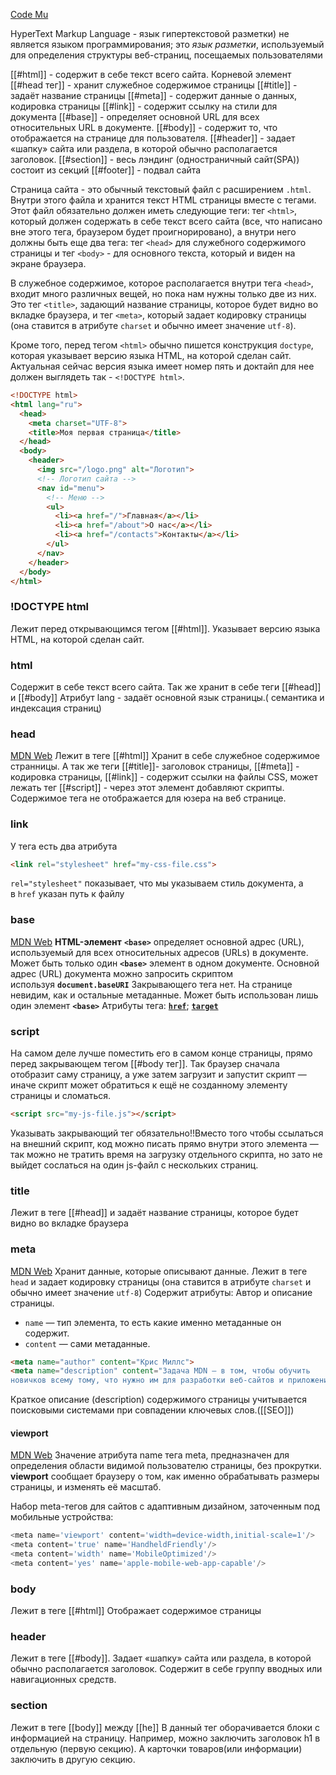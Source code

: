 [Code Mu](https://code.mu/ru/markup/book/prime/html/page-structure/)

HyperText Markup Language - язык гипертекстовой разметки) не является языком программирования; это _язык разметки_, используемый для определения структуры веб-страниц, посещаемых пользователями

[[#html]] - содержит в себе текст всего сайта. Корневой элемент
    [[#head тег]] - хранит служебное содержимое страницы
        [[#title]] - задаёт название страницы
        [[#meta]] - содержит данные о данных, кодировка страницы
        [[#link]] - содержит ссылку на стили для документа
        [[#base]] - определяет основной URL для всех относительных URL в документе.
    [[#body]] - содержит то, что отображается на странице для пользователя.
        [[#header]] - задает «шапку» сайта или раздела, в которой обычно располагается заголовок.
        [[#section]] - весь лэндинг (одностраничный сайт(SPA)) состоит из секций
        [[#footer]] - подвал сайта


Страница сайта - это обычный текстовый файл с расширением `.html`. Внутри этого файла и хранится текст HTML страницы вместе с тегами. Этот файл обязательно должен иметь следующие теги: тег `<html>`, который должен содержать в себе текст всего сайта (все, что написано вне этого тега, браузером будет проигнорировано), а внутри него должны быть еще два тега: тег `<head>` для служебного содержимого страницы и тег `<body>` - для основного текста, который и виден на экране браузера.

В служебное содержимое, которое располагается внутри тега `<head>`, входит много различных вещей, но пока нам нужны только две из них. Это тег `<title>`, задающий название страницы, которое будет видно во вкладке браузера, и тег `<meta>`, который задает кодировку страницы (она ставится в атрибуте `charset` и обычно имеет значение `utf-8`).

Кроме того, перед тегом `<html>` обычно пишется конструкция `doctype`, которая указывает версию языка HTML, на которой сделан сайт. Актуальная сейчас версия языка имеет номер пять и доктайп для нее должен выглядеть так - `<!DOCTYPE html>`.

``` HTML
<!DOCTYPE html>
<html lang="ru">
  <head>
    <meta charset="UTF-8">
    <title>Моя первая страница</title>
  </head>
  <body>
    <header>
      <img src="/logo.png" alt="Логотип">
      <!-- Логотип сайта -->
      <nav id="menu">
        <!-- Меню -->
        <ul>
          <li><a href="/">Главная</a></li>
          <li><a href="/about">О нас</a></li>
          <li><a href="/contacts">Контакты</a></li>
        </ul>
      </nav>
    </header>
  </body>
</html>
```

### !DOCTYPE html
Лежит перед открывающимся тегом [[#html]]. Указывает версию языка HTML, на которой сделан сайт.
	
### html
Содержит в себе текст всего сайта. Так же хранит в себе теги [[#head]] и [[#body]]
Атрибут lang - задаёт основной язык страницы.( семантика и индексация страниц)

### head
[MDN Web](https://developer.mozilla.org/ru/docs/Learn/HTML/Introduction_to_HTML/The_head_metadata_in_HTML)
Лежит в теге [[#html]] Хранит в себе служебное содержимое странницы. А так же теги [[#title]]- заголовок страницы,  [[#meta]] - кодировка страницы, [[#link]] - содержит ссылки на файлы CSS, может лежать тег [[#script]] - через этот элемент добавляют скрипты.
Содержимое тега не отображается для юзера на веб странице.

### link
У тега есть два атрибута
```html
<link rel="stylesheet" href="my-css-file.css">
```
`rel="stylesheet"` показывает, что мы указываем стиль документа, а в `href` указан путь к файлу

### base
[MDN Web](https://developer.mozilla.org/ru/docs/Web/HTML/Element/base)
**HTML-элемент** **`<base>`** определяет основной адрес (URL), используемый для всех относительных адресов (URLs) в документе. Может быть только один **`<base>`** элемент в одном документе. Основной адрес (URL) документа можно запросить скриптом используя **`document.baseURI`**
Закрывающего тега нет.
На странице невидим, как и остальные метаданные.
Может быть использован лишь один элемент **`<base>`**
Атрибуты тега: [**`href`**](https://developer.mozilla.org/ru/docs/Web/HTML/Element/base#attr-href); [**`target`**](https://developer.mozilla.org/ru/docs/Web/HTML/Element/base#attr-target)

### script
На самом деле лучше поместить его в самом конце страницы, прямо перед закрывающем тегом [[#body тег]]. Так браузер сначала отобразит саму страницу, а уже затем загрузит и запустит скрипт — иначе скрипт может обратиться к ещё не созданному элементу страницы и сломаться.
``` html
<script src="my-js-file.js"></script>
```
Указывать закрывающий тег обязательно!!Вместо того чтобы ссылаться на внешний скрипт, код можно писать прямо внутри этого элемента — так можно не тратить время на загрузку отдельного скрипта, но зато не выйдет сослаться на один js-файл с нескольких страниц.

### title
Лежит в теге [[#head]] и задаёт название страницы, которое будет видно во вкладке браузера

### meta
[MDN Web](https://developer.mozilla.org/ru/docs/Learn/HTML/Introduction_to_HTML/The_head_metadata_in_HTML#%D0%BC%D0%B5%D1%82%D0%B0%D0%B4%D0%B0%D0%BD%D0%BD%D1%8B%D0%B5_%D1%8D%D0%BB%D0%B5%D0%BC%D0%B5%D0%BD%D1%82_meta)
Хранит данные, которые описывают данные.
Лежит в теге `head` и задает кодировку страницы (она ставится в атрибуте `charset` и обычно имеет значение `utf-8`)
Содержит атрибуты: Автор и описание страницы.
-   `name` — тип элемента, то есть какие именно метаданные он содержит.
-   `content` — сами метаданные.
``` html
<meta name="author" content="Крис Миллс">
<meta name="description" content="Задача MDN — в том, чтобы обучить
новичков всему тому, что нужно им для разработки веб-сайтов и приложений.">
```
Краткое описание (description) содержимого страницы учитывается поисковыми системами при совпадении ключевых слов.([[SEO]])
#### viewport 
[MDN Web](https://developer.mozilla.org/ru/docs/Glossary/Viewport)
Значение атрибута name тега meta, предназначен для определения области видимой пользователю страницы, без прокрутки.
**viewport** сообщает браузеру о том, как именно обрабатывать размеры страницы, и изменять её масштаб.

Набор meta-тегов для сайтов с адаптивным дизайном, заточенным под мобильные устройства:
```js
<meta name='viewport' content='width=device-width,initial-scale=1'/>
<meta content='true' name='HandheldFriendly'/>
<meta content='width' name='MobileOptimized'/>
<meta content='yes' name='apple-mobile-web-app-capable'/>
```

### body
Лежит в теге [[#html]] Отображает содержимое страницы

### header
Лежит в теге [[#body]].  Задает «шапку» сайта или раздела, в которой обычно располагается заголовок.
Содержит в себе группу вводных или навигационных средств.



### section
Лежит в теге [[body]] между [[he]]
 В данный тег оборачивается блоки с информацией на страницу. Например, можно заключить заголовок h1 в  отдельную (первую секцию). А карточки товаров(или информации) заключить в другую секцию.
